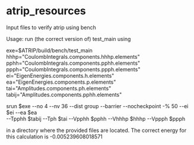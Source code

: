 # atrip_resources
Input files to verify atrip using bench

Usage: run (the correct version of) test_main using

exe=$ATRIP/build/bench/test_main
hhhp="CoulombIntegrals.components.hhhp.elements"
pphh="CoulombIntegrals.components.pphh.elements"
ppph="CoulombIntegrals.components.ppph.elements"
ei="EigenEnergies.components.h.elements"
ea="EigenEnergies.components.p.elements"
tai="Amplitudes.components.ph.elements"
tabij="Amplitudes.components.pphh.elements"


srun $exe --no 4 --nv 36 --dist group --barrier --nocheckpoint -% 50 --ei $ei --ea $ea \
          --Tpphh $tabij --Tph $tai --Vpphh $pphh --Vhhhp $hhhp --Vppph $ppph

in a directory where the provided files are located.
The correct energy for this calculation is
-0.005239608018571

